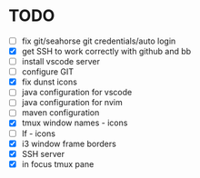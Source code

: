# TODO 
- [ ] fix git/seahorse git credentials/auto login
- [x] get SSH to work correctly with github and bb
- [ ] install vscode server
- [ ] configure GIT
- [x] fix dunst icons
- [ ] java configuration for vscode
- [ ] java configuration for nvim
- [ ] maven configuration
- [x] tmux window names - icons
- [ ] lf - icons
- [x] i3 window frame borders
- [x] SSH server
- [x] in focus tmux pane
